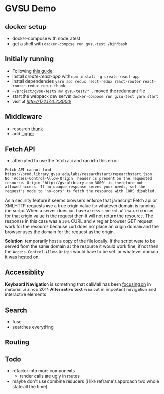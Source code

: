 # GVSU Demo

## docker setup
- docker-compose with node:latest
- get a shell with `docker-compose run gvsu-test /bin/bash`

## Initially running
- Following [this guide](https://medium.com/@notrab/getting-started-with-create-react-app-redux-react-router-redux-thunk-d6a19259f71f):
- install _create-react-app_ with `npm install -g create-react-app`
- install dependencies `yarn add redux react-redux react-router react-router-redux redux-thunk`
- `~/project/gvsu-test$ mv gvsu-test/* .` moved the redundant file
- start the webpack dev server `docker-compose run gvsu-test yarn start`
- visit at _http://172.17.0.2:3000/_ 

## Middleware
- research [thunk](https://medium.com/@stowball/a-dummys-guide-to-redux-and-thunk-in-react-d8904a7005d3)
- add [logger](https://github.com/evgenyrodionov/redux-logger)

## Fetch API
- attempted to use the fetch api and ran into this error:

```
Fetch API cannot load https://prod.library.gvsu.edu/labs/researchstart/researchstart.json. No 'Access-Control-Allow-Origin' header is present on the requested resource. Origin 'http://gvsulibrary.com:3000' is therefore not allowed access. If an opaque response serves your needs, set the request's mode to 'no-cors' to fetch the resource with CORS disabled.
```

As a security feature it seems browsers enforce that javascript Fetch api or XMLHTTP requests use a true origin value for whatever domain is running the script. When a server does not have `Access-Control-Allow-Origin` set for that origin value in the request then it will not return the resource. The response in this case was a `304`. CURL and A reglar browser GET request work for the resource because curl does not place an origin domain and the browser uses the domain for the request as the origin.  

**Solution:** temporarily host a copy of the file locally. If the script were to be served from the same domain as the resource it would work fine, if not then the `Access-Control-Allow-Origin` would have to be set for whatever domain it was hosted on.

## Accessiblity
**Keybaord Navigation** is something that callMall has been [focusing on](https://github.com/callemall/material-ui/issues/61) in material ui since 2014
**Alternative text** was put in important navigation and interactive elements

## Search
- fuse
- searches everything

## Routing

## Todo
- refactor into more components
    - render calls are ugly in routes
- maybe don't use combine reducers (i like reframe's approach two whole state all the time)